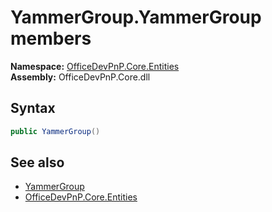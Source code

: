 # YammerGroup.YammerGroup members 
  

**Namespace:** [OfficeDevPnP.Core.Entities](OfficeDevPnP.Core.Entities.md)  
**Assembly:** OfficeDevPnP.Core.dll  
## Syntax
```C#
public YammerGroup()
```
## See also
- [YammerGroup](OfficeDevPnP.Core.Entities.YammerGroup.md)
- [OfficeDevPnP.Core.Entities](OfficeDevPnP.Core.Entities.md)
